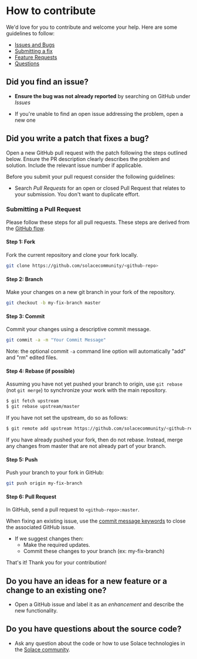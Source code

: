 # How to contribute

We'd love for you to contribute and welcome your help. Here are some guidelines to follow:

- [Issues and Bugs](#issue)
- [Submitting a fix](#submitting)
- [Feature Requests](#features)
- [Questions](#questions)

## <a name="issue"></a> Did you find an issue?

* **Ensure the bug was not already reported** by searching on GitHub under *Issues*

* If you're unable to find an open issue addressing the problem, open a new one

## <a name="submitting"></a> Did you write a patch that fixes a bug?

Open a new GitHub pull request with the patch following the steps outlined below. Ensure the PR description clearly describes the problem and solution. Include the relevant issue number if applicable.

Before you submit your pull request consider the following guidelines:

* Search *Pull Requests* for an open or closed Pull Request
  that relates to your submission. You don't want to duplicate effort.

### Submitting a Pull Request

Please follow these steps for all pull requests. These steps are derived from the [GitHub flow](https://help.github.com/articles/github-flow/).

#### Step 1: Fork

Fork the current repository and clone your fork
locally.

```sh
git clone https://github.com/solacecommunity/<github-repo>
```

#### Step 2: Branch

Make your changes on a new git branch in your fork of the repository.

```sh
git checkout -b my-fix-branch master
```

#### Step 3: Commit

Commit your changes using a descriptive commit message.

```sh
git commit -a -m "Your Commit Message"
```

Note: the optional commit `-a` command line option will automatically "add" and "rm" edited files.

#### Step 4: Rebase (if possible)

Assuming you have not yet pushed your branch to origin, use `git rebase` (not `git merge`) to synchronize your work with the main
repository.

```sh
$ git fetch upstream
$ git rebase upstream/master
```

If you have not set the upstream, do so as follows:

```sh
$ git remote add upstream https://github.com/solacecommunity/<github-repo>
```

If you have already pushed your fork, then do not rebase. Instead, merge any changes from master that are not already part of your branch.

#### Step 5: Push

Push your branch to your fork in GitHub:

```sh
git push origin my-fix-branch
```

#### Step 6: Pull Request

In GitHub, send a pull request to `<github-repo>:master`.

When fixing an existing issue, use the [commit message keywords](https://help.github.com/articles/closing-issues-via-commit-messages/) to close the associated GitHub issue.

* If we suggest changes then:
  * Make the required updates.
  * Commit these changes to your branch (ex: my-fix-branch)

That's it! Thank you for your contribution!

## <a name="features"></a> **Do you have an ideas for a new feature or a change to an existing one?**

* Open a GitHub issue and label it as an *enhancement* and describe the new functionality.

##  <a name="questions"></a> Do you have questions about the source code?

* Ask any question about the code or how to use Solace technologies in the [Solace community](https://solace.community).
